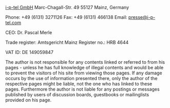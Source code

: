 [i-p-tel GmbH](http://i-p-tel.com)
Marc-Chagall-Str. 49
55127 Mainz, Germany

Phone: +49 (6131) 3271126
Fax: +49 (6131) 466138
Email: presse@i-p-tel.com

CEO: Dr. Pascal Merle

Trade register: Amtsgericht Mainz
Register no.: HRB 4644

VAT ID: DE 149059847

The author is not responsible for any contents linked or referred to from his pages - unless he has full knowledge of illegal contents and would be able to prevent the visitors of his site from viewing those pages. If any damage occurs by the use of information presented there, only the author of the respective pages might be liable, not the one who has linked to these pages. Furthermore the author is not liable for any postings or messages published by users of discussion boards, guestbooks or mailinglists provided on his page.